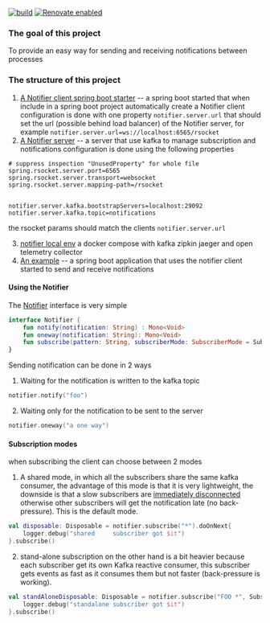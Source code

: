 [![build](https://github.com/barakb/notifier/actions/workflows/build.yml/badge.svg)](https://github.com/barakb/notifier/actions/workflows/build.yml)
[![Renovate enabled](https://img.shields.io/badge/renovate-enabled-brightgreen.svg)](https://renovatebot.com/)

### The goal of this project
To provide an easy way for sending and receiving notifications between processes

### The structure of this project
1. [A Notifier client spring boot starter](https://github.com/barakb/notifier/tree/master/notifier-client-starter) -- a spring boot started that when include in a spring boot project automatically create a Notifier client
configuration is done with one property `notifier.server.url` that should set the url (possible behind load balancer) of the Notifier server, for example `notifier.server.url=ws://localhost:6565/rsocket`
2. [A Notifier server](https://github.com/barakb/notifier/tree/master/notifier-server) -- a server that use kafka to manage subscription and notifications
configuration is done using the following properties
```properties
# suppress inspection "UnusedProperty" for whole file
spring.rsocket.server.port=6565
spring.rsocket.server.transport=websocket
spring.rsocket.server.mapping-path=/rsocket


notifier.server.kafka.bootstrapServers=localhost:29092
notifier.server.kafka.topic=notifications
```
the rsocket params should match the clients `notifier.server.url`

3. [notifier local env](https://github.com/barakb/notifier/tree/master/notifier-local-env) a docker compose with kafka zipkin jaeger and open telemetry collector
4. [An example](https://github.com/barakb/notifier/tree/master/notifier-example) -- a spring boot application that uses the notifier client started to send and receive notifications 


#### Using the Notifier
The [Notifier](https://github.com/barakb/notifier/blob/master/notifier-client-starter/src/main/kotlin/com/totango/notifier/client/Notifier.kt) interface is very simple

```kotlin
interface Notifier {
    fun notify(notification: String) : Mono<Void>
    fun oneway(notification: String): Mono<Void>
    fun subscribe(pattern: String, subscriberMode: SubscriberMode = SubscriberMode.Shared): Flux<Event>
}
```

Sending notification can be done in 2 ways
1. Waiting for the notification is written to the kafka topic
```kotlin
notifier.notify("foo")
```
2. Waiting only for the notification to be sent to the server
```kotlin
notifier.oneway("a one way")
```

#### Subscription modes
when subscribing the client can choose between 2 modes
1. A shared mode, in which all the subscribers share the same kafka consumer, the advantage of this mode is that it is very lightweight, the downside 
is that a slow subscribers are [immediately disconnected](https://github.com/barakb/notifier/blob/master/notifier-server/src/main/kotlin/com/totango/notifier/server/NotifierController.kt#L42) otherwise other subscribers will get the notification late (no back-pressure).
This is the default mode.
```kotlin
val disposable: Disposable = notifier.subscribe("*").doOnNext{
    logger.debug("shared     subscriber got $it")
}.subscribe()
```
2. stand-alone subscription on the other hand is a bit heavier because each subscriber get its own Kafka reactive consumer, this subscriber gets events as fast as it consumes them but not faster (back-pressure is working).
```kotlin
val standAloneDisposable: Disposable = notifier.subscribe("FOO *", SubscriberMode.Standalone).doOnNext{
    logger.debug("standalone subscriber got $it")
}.subscribe()
```